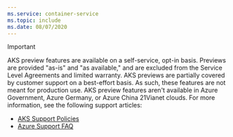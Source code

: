 ```yaml
---
ms.service: container-service
ms.topic: include
ms.date: 08/07/2020
---
```


> [!IMPORTANT]
> AKS preview features are available on a self-service, opt-in basis. Previews are provided "as-is" and "as available," and are excluded from the Service Level Agreements and limited warranty. AKS previews are partially covered by customer support on a best-effort basis. As such, these features are not meant for production use. AKS preview features aren't available in Azure Government, Azure Germany, or Azure China 21Vianet clouds. For more information, see the following support articles:
>
> - [AKS Support Policies](../../support-policies.md)
> - [Azure Support FAQ](../../faq.md)